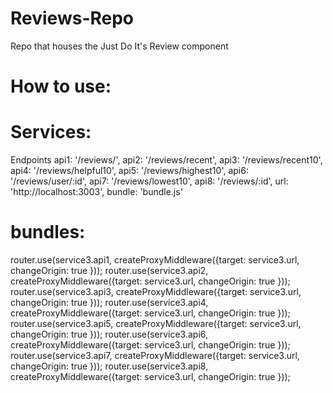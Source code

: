 # Reviews-Repo
Repo that houses the Just Do It's Review component

# How to use:


# Services:
Endpoints
    api1: '/reviews/',
    api2: '/reviews/recent',
    api3: '/reviews/recent10',
    api4: '/reviews/helpful10',
    api5: '/reviews/highest10',
    api6: '/reviews/user/:id',
    api7: '/reviews/lowest10',
    api8: '/reviews/:id',
    url: 'http://localhost:3003',
    bundle: 'bundle.js'

# bundles:
router.use(service3.api1, createProxyMiddleware({target: service3.url, changeOrigin: true }));
router.use(service3.api2, createProxyMiddleware({target: service3.url, changeOrigin: true }));
router.use(service3.api3, createProxyMiddleware({target: service3.url, changeOrigin: true }));
router.use(service3.api4, createProxyMiddleware({target: service3.url, changeOrigin: true }));
router.use(service3.api5, createProxyMiddleware({target: service3.url, changeOrigin: true }));
router.use(service3.api6, createProxyMiddleware({target: service3.url, changeOrigin: true }));
router.use(service3.api7, createProxyMiddleware({target: service3.url, changeOrigin: true }));
router.use(service3.api8, createProxyMiddleware({target: service3.url, changeOrigin: true }));

